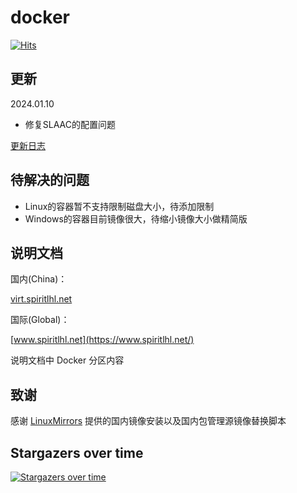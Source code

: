 # docker

[![Hits](https://hits.seeyoufarm.com/api/count/incr/badge.svg?url=https%3A%2F%2Fgithub.com%2FspiritLHLS%2Fdocker&count_bg=%2379C83D&title_bg=%23555555&icon=&icon_color=%23E7E7E7&title=hits&edge_flat=false)](https://hits.seeyoufarm.com)

## 更新

2024.01.10

- 修复SLAAC的配置问题

[更新日志](CHANGELOG.md)

## 待解决的问题

- Linux的容器暂不支持限制磁盘大小，待添加限制
- Windows的容器目前镜像很大，待缩小镜像大小做精简版

## 说明文档

国内(China)：

[virt.spiritlhl.net](https://virt.spiritlhl.net/)

国际(Global)：

[www.spiritlhl.net](https://www.spiritlhl.net/)

说明文档中 Docker 分区内容

## 致谢

感谢 [LinuxMirrors](https://github.com/SuperManito/LinuxMirrors) 提供的国内镜像安装以及国内包管理源镜像替换脚本

## Stargazers over time

[![Stargazers over time](https://starchart.cc/spiritLHLS/docker.svg)](https://starchart.cc/spiritLHLS/docker)

